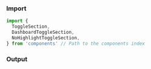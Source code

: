 ### Import
```js
import { 
  ToggleSection, 
  DashboardToggleSection, 
  NoHighlightToggleSection, 
} from 'components' // Path to the components index
```

### Output


